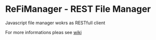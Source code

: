 # ReFiManager - REST File Manager

Javascript file manager wokrs as RESTfull client

For more informations pleas see [wiki](https://github.com/ReFiManager/ReFiManager/wiki)
